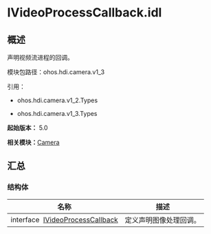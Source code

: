 # IVideoProcessCallback.idl


## 概述

声明视频流进程的回调。

模块包路径：ohos.hdi.camera.v1_3

引用：

- ohos.hdi.camera.v1_2.Types

- ohos.hdi.camera.v1_3.Types

**起始版本：** 5.0

**相关模块：**[Camera](_camera_v13.md)


## 汇总


### 结构体

| 名称 | 描述 | 
| -------- | -------- |
| interface&nbsp;&nbsp;[IVideoProcessCallback](interface_i_video_process_callback_v13.md) | 定义声明图像处理回调。 | 
